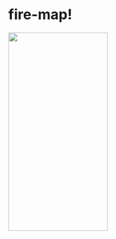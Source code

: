 # fire-map!

<img src="[https://camo.githubusercontent.com/...](https://user-images.githubusercontent.com/74016134/184351488-d3a2dd6e-9247-41c7-8ffd-dc69299be31c.jpg)" data-canonical-src="[https://gyazo.com/eb5c5741b6a9a16c692170a41a49c858.png](https://user-images.githubusercontent.com/74016134/184351488-d3a2dd6e-9247-41c7-8ffd-dc69299be31c.jpg)" width="200" height="400" />


